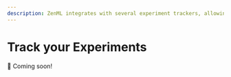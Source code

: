 ```yaml
---
description: ZenML integrates with several experiment trackers, allowing you to track model performance over time.
---
```

# Track your Experiments

🚧 Coming soon!
